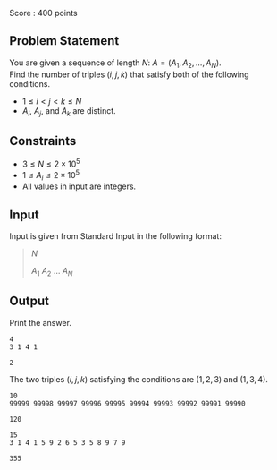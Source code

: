 Score : $400$ points

## Problem Statement

You are given a sequence of length $N$: $A=(A_1,A_2,\ldots,A_N)$.<br>
Find the number of triples $(i,j,k)$ that satisfy both of the following conditions.

- $1\leq i \lt j \lt k \leq N$
- $A_i$, $A_j$, and $A_k$ are distinct.

## Constraints

- $3 \leq N \leq 2\times 10^5$
- $1 \leq A_i \leq 2\times 10^5$
- All values in input are integers.

## Input

Input is given from Standard Input in the following format:

> $N$
> 
> $A_1$ $A_2$ $\ldots$ $A_N$

## Output

Print the answer.

```input1
4
3 1 4 1
```

```output1
2
```

The two triples $(i,j,k)$ satisfying the conditions are $(1,2,3)$ and $(1,3,4)$.

```input2
10
99999 99998 99997 99996 99995 99994 99993 99992 99991 99990
```

```output2
120
```

```input3
15
3 1 4 1 5 9 2 6 5 3 5 8 9 7 9
```

```output3
355
```